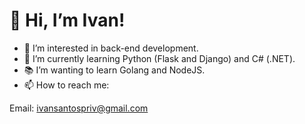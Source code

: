 # 👋 Hi, I’m Ivan!
- 👀 I’m interested in back-end development.
- 🌱 I’m currently learning Python (Flask and Django) and C# (.NET).
- 📚 I’m wanting to learn Golang and NodeJS.
- 📫 How to reach me:

Email: ivansantospriv@gmail.com
